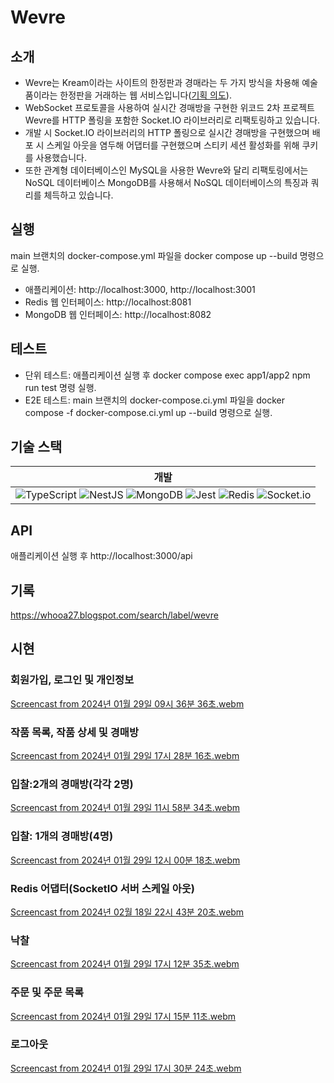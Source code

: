 # Wevre

## 소개
- Wevre는 Kream이라는 사이트의 한정판과 경매라는 두 가지 방식을 차용해 예술품이라는 한정판을 거래하는 웹 서비스입니다([기획 의도](https://github.com/Chang9601/43-2nd-Wevre-backend)).
- WebSocket 프로토콜을 사용하여 실시간 경매방을 구현한 위코드 2차 프로젝트 Wevre를 HTTP 폴링을 포함한 Socket.IO 라이브러리로 리팩토링하고 있습니다.
- 개발 시 Socket.IO 라이브러리의 HTTP 폴링으로 실시간 경매방을 구현했으며 배포 시 스케일 아웃을 염두해 어댑터를 구현했으며 스티키 세션 활성화를 위해 쿠키를 사용했습니다.
- 또한 관계형 데이터베이스인 MySQL을 사용한 Wevre와 달리 리팩토링에서는 NoSQL 데이터베이스 MongoDB를 사용해서 NoSQL 데이터베이스의 특징과 쿼리를 체득하고 있습니다.

## 실행
main 브랜치의 docker-compose.yml 파일을 docker compose up --build 명령으로 실행.
-  애플리케이션: http://localhost:3000, http://localhost:3001
-  Redis 웹 인터페이스: http://localhost:8081
-  MongoDB 웹 인터페이스: http://localhost:8082

## 테스트
- 단위 테스트: 애플리케이션 실행 후 docker compose exec app1/app2 npm run test 명령 실행.
- E2E 테스트: main 브랜치의 docker-compose.ci.yml 파일을 docker compose -f docker-compose.ci.yml up --build 명령으로 실행.

## 기술 스택
|개발|
| :----: |
|![TypeScript](https://img.shields.io/badge/typescript-%23007ACC.svg?style=for-the-badge&logo=typescript&logoColor=white) ![NestJS](https://img.shields.io/badge/nestjs-%23E0234E.svg?style=for-the-badge&logo=nestjs&logoColor=white) ![MongoDB](https://img.shields.io/badge/MongoDB-%234ea94b.svg?style=for-the-badge&logo=mongodb&logoColor=white) ![Jest](https://img.shields.io/badge/-jest-%23C21325?style=for-the-badge&logo=jest&logoColor=white) ![Redis](https://img.shields.io/badge/redis-%23DD0031.svg?style=for-the-badge&logo=redis&logoColor=white) ![Socket.io](https://img.shields.io/badge/Socket.io-010101?&style=for-the-badge&logo=Socket.io&logoColor=white)|

## API
애플리케이션 실행 후 http://localhost:3000/api

## 기록
https://whooa27.blogspot.com/search/label/wevre

## 시현
### 회원가입, 로그인 및 개인정보
[Screencast from 2024년 01월 29일 09시 36분 36초.webm](https://github.com/Chang9601/wevre/assets/79137839/fa34822e-0820-497e-84d4-a584640714af)

### 작품 목록, 작품 상세 및 경매방
[Screencast from 2024년 01월 29일 17시 28분 16초.webm](https://github.com/Chang9601/wevre/assets/79137839/d8b12442-96e5-4800-a71c-ec06e4cd53f9)

### 입찰:2개의 경매방(각각 2명)
[Screencast from 2024년 01월 29일 11시 58분 34초.webm](https://github.com/Chang9601/wevre/assets/79137839/171a326c-4443-4ebe-a632-72317bb8cb2b)

### 입찰: 1개의 경매방(4명)
[Screencast from 2024년 01월 29일 12시 00분 18초.webm](https://github.com/Chang9601/wevre/assets/79137839/d87c9165-e36c-438e-9bce-67f2a044586d)

### Redis 어댑터(SocketIO 서버 스케일 아웃)
[Screencast from 2024년 02월 18일 22시 43분 20초.webm](https://github.com/Chang9601/wevre/assets/79137839/aa22715c-dd7f-4c7f-a6c0-cb93119f9e91)

### 낙찰
[Screencast from 2024년 01월 29일 17시 12분 35초.webm](https://github.com/Chang9601/wevre/assets/79137839/8ec9577d-0c94-4c10-a319-9e2e624826bc)

### 주문 및 주문 목록
[Screencast from 2024년 01월 29일 17시 15분 11초.webm](https://github.com/Chang9601/wevre/assets/79137839/fa0530be-637b-40dc-ba90-43c489dc5ff3)

### 로그아웃
[Screencast from 2024년 01월 29일 17시 30분 24초.webm](https://github.com/Chang9601/wevre/assets/79137839/e502688e-1a6e-466f-b189-0cbd02aeeff9)
